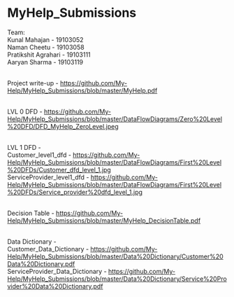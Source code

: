 # MyHelp_Submissions

Team: </br>
Kunal Mahajan - 19103052 <br>
Naman Cheetu - 19103058 <br>
Pratikshit Agrahari - 19103111 <br>
Aaryan Sharma - 19103119 <br><br>


Project write-up - https://github.com/My-Help/MyHelp_Submissions/blob/master/MyHelp.pdf <br><br>

LVL 0 DFD - https://github.com/My-Help/MyHelp_Submissions/blob/master/DataFlowDiagrams/Zero%20Level%20DFD/DFD_MyHelp_ZeroLevel.jpeg <br><br>

LVL 1 DFD -
<br> Customer_level1_dfd - https://github.com/My-Help/MyHelp_Submissions/blob/master/DataFlowDiagrams/First%20Level%20DFDs/Customer_dfd_level_1.jpg<br>
ServiceProvider_level1_dfd - https://github.com/My-Help/MyHelp_Submissions/blob/master/DataFlowDiagrams/First%20Level%20DFDs/Service_provider%20dfd_level_1.jpg<br><br>

Decision Table - https://github.com/My-Help/MyHelp_Submissions/blob/master/MyHelp_DecisionTable.pdf<br><br>

Data Dictionary -
<br> Customer_Data_Dictionary - https://github.com/My-Help/MyHelp_Submissions/blob/master/Data%20Dictionary/Customer%20Data%20Dictionary.pdf<br>
ServiceProvider_Data_Dictionary - https://github.com/My-Help/MyHelp_Submissions/blob/master/Data%20Dictionary/Service%20Provider%20Data%20Dictionary.pdf<br><br>
